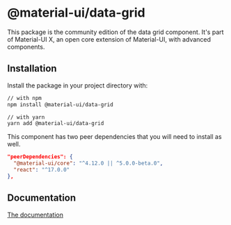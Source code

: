 # @material-ui/data-grid

This package is the community edition of the data grid component.
It's part of Material-UI X, an open core extension of Material-UI, with advanced components.

## Installation

Install the package in your project directory with:

```sh
// with npm
npm install @material-ui/data-grid

// with yarn
yarn add @material-ui/data-grid
```

This component has two peer dependencies that you will need to install as well.

```json
"peerDependencies": {
  "@material-ui/core": "^4.12.0 || ^5.0.0-beta.0",
  "react": "^17.0.0"
},
```

## Documentation

[The documentation](https://material-ui.com/components/data-grid/)
